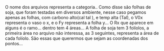 O nome dos arquivos representa a categoria.. Como disse são folhas de soja, que foram testadas em diversos ambiente, nesse caso pegamos apenas as folhas, com carbono alto(cal tal ), e temp alta (Tal),  o V0x representa o vaso o x,  e o Fy representa a folha y...
O Rx que aparece em alguns é o ramo...
dentro tem 4 áreas...
A folha de soja tem 3 folíolos, a primeira área no arquivo não interessa, as 3 seguintes, representa a área de cada folíolo. São essas que querermos que sejam as coordenadas dos pontos...

